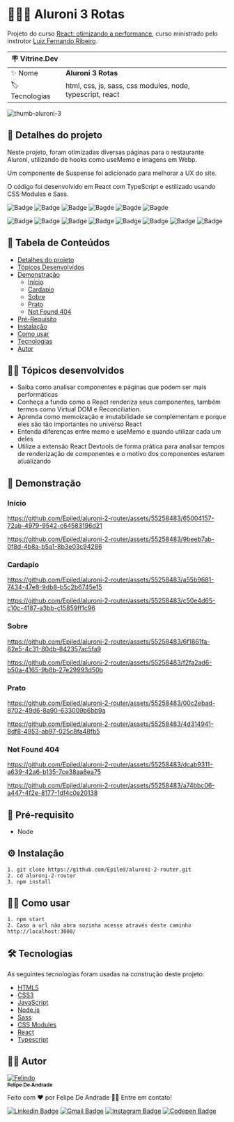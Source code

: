 # 🥖🍕🍷 Aluroni 3 Rotas

Projeto do curso <a href="https://cursos.alura.com.br/course/react-biblioteca-react-router"> React: otimizando a performance</a>, curso ministrado pelo instrutor <a href="https://www.linkedin.com/in/lfrprazeres/">Luiz Fernando Ribeiro</a>.

| :placard: Vitrine.Dev |     |
| -------------  | --- |
| :sparkles: Nome        | **Aluroni 3 Rotas**
| :label: Tecnologias | html, css, js, sass, css modules, node, typescript, react

<!-- Inserir imagem com a #vitrinedev ao final do link -->
![thumb-aluroni-3](https://github.com/Epiled/aluroni-3-otimizado/assets/55258483/fac884d1-0263-451e-8a4b-3187a3e97fac#vitrinedev)

<h2 id="detalhes-do-projeto"> 📃 Detalhes do projeto </h2>

Neste projeto, foram otimizadas diversas páginas para o restaurante Aluroni, utilizando de hooks como useMemo e imagens em Webp.

Um componente de Suspense foi adicionado para melhorar a UX do site.

O código foi desenvolvido em React com TypeScript e estilizado usando CSS Modules e Sass.

![Badge](https://img.shields.io/github/last-commit/Epiled/aluroni-2-router?style=for-the-badge)
![Badge](https://img.shields.io/github/languages/code-size/Epiled/aluroni-2-router?style=for-the-badge)
![Badge](https://img.shields.io/github/languages/count/Epiled/aluroni-2-router?style=for-the-badge)
![Bagde](https://img.shields.io/badge/repo%20status-Beta-cyan?style=for-the-badge)
![Bagde](https://img.shields.io/github/v/release/Epiled/aluroni-2-router?style=for-the-badge)
![Bagde](https://img.shields.io/github/license/Epiled/aluroni-2-router?style=for-the-badge)

![Badge](https://img.shields.io/badge/-HTML5-E34F26?style=for-the-badge&logo=html5&logoColor=white)
![Badge](https://img.shields.io/badge/-CSS3-1572B6?style=for-the-badge&logo=css3&logoColor=white)
![Badge](https://img.shields.io/badge/-JS-F7DF1E?style=for-the-badge&logo=javascript&logoColor=black)
![Badge](https://img.shields.io/badge/-Node.js-339933?style=for-the-badge&logo=node.js&logoColor=white)
![Badge](https://img.shields.io/badge/-Sass-CC6699?style=for-the-badge&logo=sass&logoColor=white)
![Badge](https://img.shields.io/badge/-CSS%20Modules-000000?style=for-the-badge&logo=cssmodules&logoColor=white)
![Badge](https://img.shields.io/badge/-Typescript-3178C6?style=for-the-badge&logo=typescript&logoColor=white)
![Badge](https://img.shields.io/badge/-React-61DAFB?style=for-the-badge&logo=react&logoColor=black)

<h2> 📑 Tabela de Conteúdos </h2>

<!--ts-->
   * [Detalhes do projeto](#detalhes-do-projeto)
   * [Tópicos Desenvolvidos](#topicos-curso)
   * [Demonstração](#demonstracao)
     - [Início](#inicio)
     - [Cardapio](#cardapio)
     - [Sobre](#sobre)
     - [Prato](#prato)
     - [Not Found 404](#notFound404)
   * [Pré-Requisito](#pre-requisito)
   * [Instalação](#instalacao)
   * [Como usar](#como-usar)
   * [Tecnologias](#tecnologias)
   * [Autor](#autor)
<!--te-->

<h2 id="topicos-curso"> 👩‍🏫 Tópicos desenvolvidos</h2>

<!--ts-->
* Saiba como analisar componentes e páginas que podem ser mais performáticas
* Conheça a fundo como o React renderiza seus componentes, também termos como Virtual DOM e Reconciliation.
* Aprenda como memoização e imutabilidade se complementam e porque eles são tão importantes no universo React
* Entenda diferenças entre memo e useMemo e quando utilizar cada um deles
* Utilize a extensão React Devtools de forma prática para analisar tempos de renderização de componentes e o motivo dos componentes estarem atualizando
<!--te-->

<h2 id="demonstracao"> 👀 Demonstração </h2>

<h3 id="inicio"> Início </h3>

https://github.com/Epiled/aluroni-2-router/assets/55258483/65004157-72ab-4979-9542-c64583196d21

https://github.com/Epiled/aluroni-2-router/assets/55258483/9beeb7ab-0f8d-4b8a-b5a1-8b3e03c94286

<h3 id="cardapio"> Cardapio </h3>

https://github.com/Epiled/aluroni-2-router/assets/55258483/a55b9681-7434-47e8-9db8-b5c2b6745e15

https://github.com/Epiled/aluroni-2-router/assets/55258483/c50e4d65-c10c-4187-a3bb-c15859ff1c96

<h3 id="sobre"> Sobre </h3>

https://github.com/Epiled/aluroni-2-router/assets/55258483/6f1861fa-62e5-4c31-80db-842357ac5fa9

https://github.com/Epiled/aluroni-2-router/assets/55258483/f2fa2ad6-b50a-4165-9b8b-27e29993d50b

<h3 id="prato"> Prato </h3>

https://github.com/Epiled/aluroni-2-router/assets/55258483/00c2ebad-8702-49d6-8a90-633009b6bb9a

https://github.com/Epiled/aluroni-2-router/assets/55258483/4d314941-8df8-4953-ab97-025c8fa48fb5

<h3 id="notFound404"> Not Found 404 </h3>

https://github.com/Epiled/aluroni-2-router/assets/55258483/dcab9311-a639-42a6-b135-7ce38aa8ea75

https://github.com/Epiled/aluroni-2-router/assets/55258483/a74bbc06-a447-4f2e-8177-1df4c0e20138

<h2 id="pre-requisito"> 🚨 Pré-requisito </h2>
<ul>
  <li>Node</li>
</ul>

<h2 id="instalacao"> ⚙ Instalação </h2>

```
1. git clone https://github.com/Epiled/aluroni-2-router.git
2. cd aluroni-2-router
3. npm install
```

<h2 id="como-usar"> 👩‍🏫 Como usar </h2>

```
1. npm start
2. Caso a url não abra sozinha acesse através deste caminho http://localhost:3000/
```

<h2 id="tecnologias"> 🛠 Tecnologias </h2>

As seguintes tecnologias foram usadas na construção deste projeto:

<ul>
  <li><a href="https://www.w3schools.com/html/default.asp" target="_blank">HTML5</a></li>
  <li><a href="https://www.w3schools.com/css/default.asp" target="_blank">CSS3</a></li>
  <li><a href="https://www.w3schools.com/js/default.asp" target="_blank">JavaScript</a></li>
  <li><a href="https://nodejs.org/en" target="_blank">Node.js</a></li>
  <li><a href="https://sass-lang.com/" target="_blank">Sass</a></li>
  <li><a href="https://www.npmjs.com/package/typescript-plugin-css-modules" target="_blank">CSS Modules</a></li>
  <li><a href="https://react.dev/" target="_blank">React</a></li>
  <li><a href="https://www.typescriptlang.org/" target="_blank">Typescript</a></li>
</ul>

<h2 id="autor"> 👨‍💻 Autor </h2>

<a href="https://github.com/Epiled">

![Felindo](https://user-images.githubusercontent.com/55258483/178338085-2cea8bf2-6d0c-409a-9d0e-23359b7d303e.png)
 <br />
 <sub><b>Felipe De Andrade</b></sub></a>

Feito com ❤️ por Felipe De Andrade 👋🏽 Entre em contato!

[![Linkedin Badge](https://img.shields.io/badge/-Felipe-blue?style=flat-square&logo=Linkedin&logoColor=white&link=https://www.linkedin.com/in/fademendonca/)](https://www.linkedin.com/in/fademendonca/)
[![Gmail Badge](https://img.shields.io/badge/-felipe.deam98@gmail.com-c14438?style=flat-square&logo=Gmail&logoColor=white&link=mailto:felipe.deam98@gmail.com)](mailto:felipe.deam98@gmail.com)
[![Instagram Badge](https://img.shields.io/badge/-Instagram-e4405f?style=flat-square&logo=Instagram&logoColor=white&link=https://www.instagram.com/felipe.deam/)](https://www.instagram.com/felipe.deam/)
[![Codepen Badge](https://img.shields.io/badge/-Codepen-000000?style=flat-square&logo=Codepen&logoColor=white&link=https://codepen.io/epiled)](https://codepen.io/epiled)
